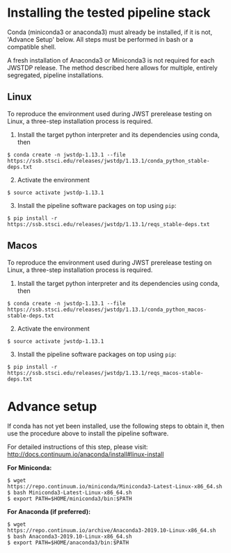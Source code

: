# Installing the tested pipeline stack

Conda (miniconda3 or anaconda3) must already be installed, if it is not,
'Advance Setup' below.
All steps must be performed in bash or a compatible shell.

A fresh installation of Anaconda3 or Miniconda3 is not required for each JWSTDP
release. The method described here allows for multiple, entirely segregated,
pipeline installations.

## Linux
To reproduce the environment used during JWST prerelease testing on Linux, a 
three-step installation process is required.

1) Install the target python interpreter and its dependencies using conda, then
```
$ conda create -n jwstdp-1.13.1 --file
https://ssb.stsci.edu/releases/jwstdp/1.13.1/conda_python_stable-deps.txt
```

2) Activate the environment
```
$ source activate jwstdp-1.13.1
```

3) Install the pipeline software packages on top using `pip`:
```
$ pip install -r https://ssb.stsci.edu/releases/jwstdp/1.13.1/reqs_stable-deps.txt
```

## Macos
To reproduce the environment used during JWST prerelease testing on Linux, a 
three-step installation process is required.

1) Install the target python interpreter and its dependencies using conda, then
```
$ conda create -n jwstdp-1.13.1 --file
https://ssb.stsci.edu/releases/jwstdp/1.13.1/conda_python_macos-stable-deps.txt
```

2) Activate the environment
```
$ source activate jwstdp-1.13.1
```

3) Install the pipeline software packages on top using `pip`:
```
$ pip install -r https://ssb.stsci.edu/releases/jwstdp/1.13.1/reqs_macos-stable-deps.txt
```

# Advance setup
 
If conda has not yet been installed, use the following steps to obtain
it, then use the procedure above to install the pipeline software.

For detailed instructions of this step, please visit: http://docs.continuum.io/anaconda/install#linux-install

**For Miniconda:**

```
$ wget
https://repo.continuum.io/miniconda/Miniconda3-Latest-Linux-x86_64.sh
$ bash Miniconda3-Latest-Linux-x86_64.sh
$ export PATH=$HOME/miniconda3/bin:$PATH
```

**For Anaconda (if preferred):**

```
$ wget
https://repo.continuum.io/archive/Anaconda3-2019.10-Linux-x86_64.sh
$ bash Anaconda3-2019.10-Linux-x86_64.sh
$ export PATH=$HOME/anaconda3/bin:$PATH
```

